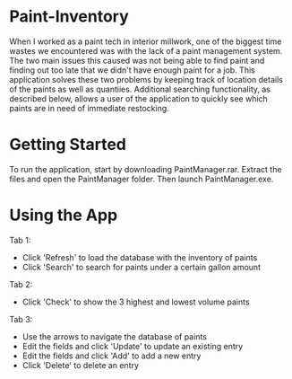 # Paint-Inventory
When I worked as a paint tech in interior millwork, one of the biggest time wastes we encountered was with the lack of a paint management system. The two main issues this caused was not being able to find paint and finding out too late that we didn't have enough paint for a job. This application solves these two problems by keeping track of location details of the paints as well as quantiies. Additional searching functionality, as described below, allows a user of the application to quickly see which paints are in need of immediate restocking. 

# Getting Started
To run the application, start by downloading PaintManager.rar. Extract the files and open the PaintManager folder. Then launch PaintManager.exe. 

# Using the App
Tab 1:
- Click 'Refresh' to load the database with the inventory of paints
- Click 'Search' to search for paints under a certain gallon amount

Tab 2:
- Click 'Check' to show the 3 highest and lowest volume paints

Tab 3:
- Use the arrows to navigate the database of paints
- Edit the fields and click 'Update' to update an existing entry
- Edit the fields and click 'Add' to add a new entry
- Click 'Delete' to delete an entry
